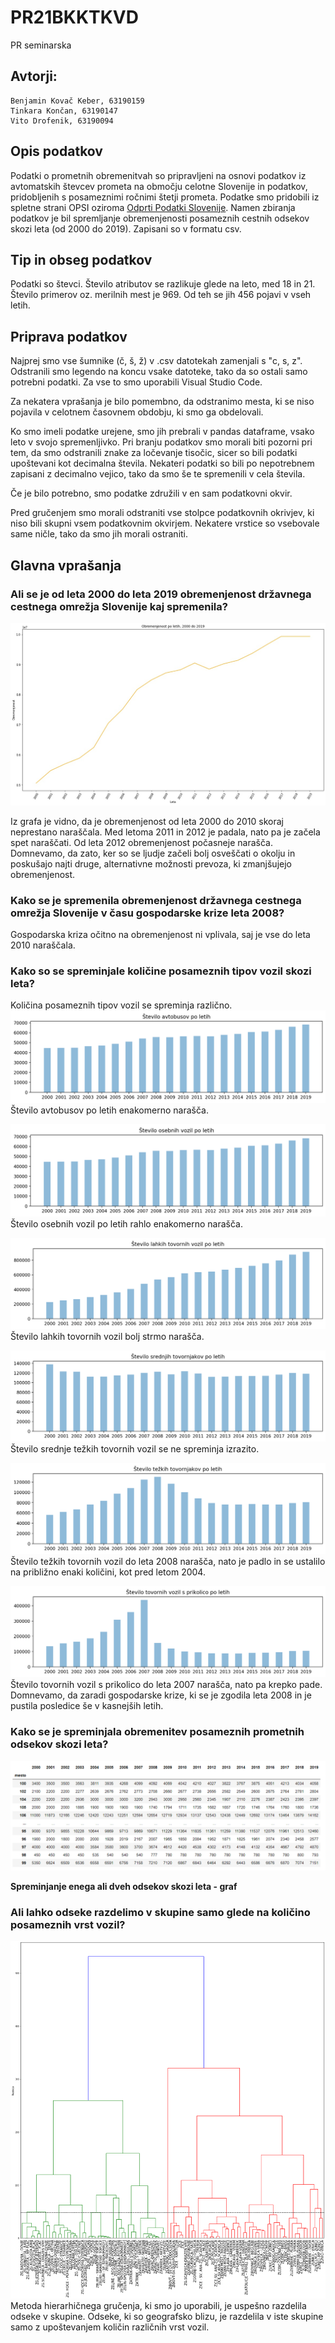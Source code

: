 # PR21BKKTKVD
PR seminarska
## Avtorji:
    Benjamin Kovač Keber, 63190159 
    Tinkara Končan, 63190147
    Vito Drofenik, 63190094
    
    
## Opis podatkov
Podatki o prometnih obremenitvah so pripravljeni na osnovi podatkov iz avtomatskih 
števcev prometa na območju celotne Slovenije in podatkov, pridobljenih s posameznimi
ročnimi štetji prometa. Podatke smo pridobili iz spletne strani OPSI oziroma [Odprti 
Podatki Slovenije](https://podatki.gov.si/dataset/pldp-karte-prometnih-obremenitev). Namen zbiranja podatkov je bil spremljanje obremenjenosti posameznih cestnih odsekov skozi leta (od 2000 do 2019). Zapisani so v formatu csv.

## Tip in obseg podatkov
Podatki so števci. Število atributov se razlikuje glede na leto, med 18 in 21. Število primerov oz. merilnih mest je 969. Od teh se jih 456 pojavi v vseh letih.  


## Priprava podatkov
Najprej smo vse šumnike (č, š, ž) v .csv datotekah zamenjali s "c, s, z". Odstranili smo legendo na koncu vsake datoteke, tako da so ostali samo potrebni podatki. Za vse to smo uporabili Visual Studio Code. 

Za nekatera vprašanja je bilo pomembno, da odstranimo mesta, ki se niso pojavila v celotnem časovnem obdobju, ki smo ga obdelovali.

Ko smo imeli podatke urejene, smo jih prebrali v pandas dataframe, vsako leto v svojo spremenljivko. Pri branju podatkov smo morali biti pozorni pri tem, da smo odstranili znake za ločevanje tisočic, sicer so bili podatki upoštevani kot decimalna števila. Nekateri podatki so bili po nepotrebnem zapisani z decimalno vejico, tako da smo še te spremenili v cela števila.

Če je bilo potrebno, smo podatke združili v en sam podatkovni okvir.

Pred gručenjem smo morali odstraniti vse stolpce podatkovnih okrivjev, ki niso bili skupni vsem podatkovnim okvirjem. Nekatere vrstice so vsebovale same ničle, tako da smo jih morali ostraniti. 

## Glavna vprašanja
### Ali se je od leta 2000 do leta 2019 obremenjenost državnega cestnega omrežja Slovenije kaj spremenila?
![Obremenjenost po letih](slike/obremenjenostPoLetih.jpeg)

Iz grafa je vidno, da je obremenjenost od leta 2000 do 2010 skoraj neprestano naraščala. Med letoma 2011 in 2012 je padala, nato pa je začela spet naraščati. Od leta 2012 obremenjenost počasneje narašča. Domnevamo, da zato, ker so se ljudje začeli bolj osveščati o okolju in poskušajo najti druge, alternativne možnosti prevoza, ki zmanjšujejo obremenjenost. 

### Kako se je spremenila obremenjenost državnega cestnega omrežja Slovenije v času gospodarske krize leta 2008?
Gospodarska kriza očitno na obremenjenost ni vplivala, saj je vse do leta 2010 naraščala.

### Kako so se spreminjale količine posameznih tipov vozil skozi leta?
Količina posameznih tipov vozil se spreminja različno.
![Avtobusi](slike/avtobusiPoLetih.png)
Število avtobusov po letih enakomerno narašča.

![Osebna](slike/osebnaVozila.png)
Število osebnih vozil po letih rahlo enakomerno narašča.

![Lahka tovorna](slike/lahkaTovornaVozila.png)
Število lahkih tovornih vozil bolj strmo narašča.

![Srednja tovorna](slike/srednjaTovornaVozila.png)
Število srednje težkih tovornih vozil se ne spreminja izrazito.

![Težka tovorna](slike/tezkaTovornaVozila.png)
Število težkih tovornih vozil do leta 2008 narašča, nato je padlo in se ustalilo na približno enaki količini, kot pred letom 2004. 

![Tovorna s prikolico](slike/TovornaSPrikolico.png)
Število tovornih vozil s prikolico do leta 2007 narašča, nato pa krepko pade. Domnevamo, da zaradi gospodarske krize, ki se je zgodila leta 2008 in je pustila posledice še v kasnejših letih. 

### Kako se je spreminjala obremenitev posameznih prometnih odsekov skozi leta?
![Obremenitev odsekov](slike/odseki.png)

**Spreminjanje enega ali dveh odsekov skozi leta - graf**

### Ali lahko odseke razdelimo v skupine samo glede na količino posameznih vrst vozil?
![Gručenje](slike/gruce.png)
Metoda hierarhičnega gručenja, ki smo jo uporabili, je uspešno razdelila odseke v skupine. Odseke, ki so geografsko blizu, je razdelila v iste skupine samo z upoštevanjem količin različnih vrst vozil. 














